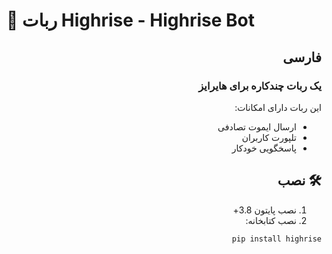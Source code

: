 # 🤖 ربات Highrise - Highrise Bot

<div align="right" dir="rtl">

## فارسی
### یک ربات چندکاره برای هایرایز

این ربات دارای امکانات:
- ارسال ایموت تصادفی
- تلپورت کاربران
- پاسخگویی خودکار

## 🛠️ نصب
1. نصب پایتون 3.8+
2. نصب کتابخانه:
```bash
pip install highrise
